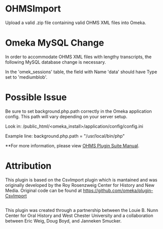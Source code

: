 # OHMSImport
Upload a valid .zip file containing valid OHMS XML files into Omeka.

# Omeka MySQL Change

In order to accommodate OHMS XML files with lengthy transcripts, the following MySQL database change is necessary.

In the 'omek_sessions' table, the field with Name 'data' should have Type set to 'mediumblob'.

# Possible Issue

Be sure to set background.php.path correctly in the Omeka application config.  This path will vary depending on your server setup.

Look in: /public_html/<omeka_install>/application/config/config.ini

Example line: background.php.path = "/usr/local/bin/php"


**For more information, please view <a href="https://github.com/libmanuk/OHMSPluginSuiteUserGuide">OHMS Plugin Suite Manual</a>.

# Attribution

This plugin is based on the CsvImport plugin which is mantained and was originally developed by the Roy Rosenzweig Center for History and New Media. Original code can be found at https://github.com/omeka/plugin-CsvImport

##
This plugin was created through a partnership between the Louie B. Nunn Center for Oral History and West Chester University and a collaboration between Eric Weig, Doug Boyd, and Janneken Smucker.   

